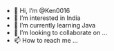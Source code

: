 - 👋 Hi, I’m @Ken0016
- 👀 I’m interested in India
- 🌱 I’m currently learning Java
- 💞️ I’m looking to collaborate on ...
- 📫 How to reach me ...

<!---
Ken0016/Ken0016 is a ✨ special ✨ repository because its `README.md` (this file) appears on your GitHub profile.
You can click the Preview link to take a look at your changes.
--->
